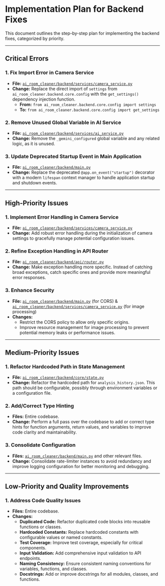 # Implementation Plan for Backend Fixes

This document outlines the step-by-step plan for implementing the backend fixes, categorized by priority.

---

## Critical Errors

### 1. Fix Import Error in Camera Service
*   **File:** [`ai_room_cleaner/backend/services/camera_service.py`](ai_room_cleaner/backend/services/camera_service.py:4)
*   **Change:** Replace the direct import of `settings` from `ai_room_cleaner.backend.core.config` with the `get_settings()` dependency injection function.
    *   **From:** `from ai_room_cleaner.backend.core.config import settings`
    *   **To:** `from ai_room_cleaner.backend.core.config import get_settings`

### 2. Remove Unused Global Variable in AI Service
*   **File:** [`ai_room_cleaner/backend/services/ai_service.py`](ai_room_cleaner/backend/services/ai_service.py:57)
*   **Change:** Remove the `_gemini_configured` global variable and any related logic, as it is unused.

### 3. Update Deprecated Startup Event in Main Application
*   **File:** [`ai_room_cleaner/backend/main.py`](ai_room_cleaner/backend/main.py:81)
*   **Change:** Replace the deprecated `@app.on_event("startup")` decorator with a modern `lifespan` context manager to handle application startup and shutdown events.

---

## High-Priority Issues

### 1. Implement Error Handling in Camera Service
*   **File:** [`ai_room_cleaner/backend/services/camera_service.py`](ai_room_cleaner/backend/services/camera_service.py)
*   **Change:** Add robust error handling during the initialization of camera settings to gracefully manage potential configuration issues.

### 2. Refine Exception Handling in API Router
*   **File:** [`ai_room_cleaner/backend/api/router.py`](ai_room_cleaner/backend/api/router.py)
*   **Change:** Make exception handling more specific. Instead of catching broad exceptions, catch specific ones and provide more meaningful error responses.

### 3. Enhance Security
*   **File:** [`ai_room_cleaner/backend/main.py`](ai_room_cleaner/backend/main.py) (for CORS) & [`ai_room_cleaner/backend/services/camera_service.py`](ai_room_cleaner/backend/services/camera_service.py) (for image processing)
*   **Changes:**
    *   Restrict the CORS policy to allow only specific origins.
    *   Improve resource management for image processing to prevent potential memory leaks or performance issues.

---

## Medium-Priority Issues

### 1. Refactor Hardcoded Path in State Management
*   **File:** [`ai_room_cleaner/backend/core/state.py`](ai_room_cleaner/backend/core/state.py:10)
*   **Change:** Refactor the hardcoded path for `analysis_history.json`. This path should be configurable, possibly through environment variables or a configuration file.

### 2. Add/Correct Type Hinting
*   **Files:** Entire codebase.
*   **Change:** Perform a full pass over the codebase to add or correct type hints for function arguments, return values, and variables to improve code clarity and maintainability.

### 3. Consolidate Configuration
*   **Files:** [`ai_room_cleaner/backend/main.py`](ai_room_cleaner/backend/main.py) and other relevant files.
*   **Change:** Consolidate rate-limiter instances to avoid redundancy and improve logging configuration for better monitoring and debugging.

---

## Low-Priority and Quality Improvements

### 1. Address Code Quality Issues
*   **Files:** Entire codebase.
*   **Changes:**
    *   **Duplicated Code:** Refactor duplicated code blocks into reusable functions or classes.
    *   **Hardcoded Constants:** Replace hardcoded constants with configurable values or named constants.
    *   **Test Coverage:** Improve test coverage, especially for critical components.
    *   **Input Validation:** Add comprehensive input validation to API endpoints.
    *   **Naming Consistency:** Ensure consistent naming conventions for variables, functions, and classes.
    *   **Docstrings:** Add or improve docstrings for all modules, classes, and functions.